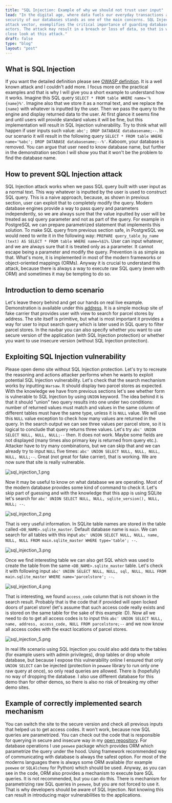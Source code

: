 ```yaml
---
title: "SQL Injection: Example of why we should not trust user input"
lead: "In the digital age, where data fuels our everyday transactions and interactions, the
security of our databases stands as one of the main concerns. SQL Injection, common and vicious
attack vector, exemplifies the critical importance of guarding databases against potential bad
actors. The attack may result in a breach or loss of data, so that is why we should take a
close look at this attack."
draft: false
type: "blog"
layout: "post"
---
```


## What is SQL Injection

If you want the detailed definition please see
[OWASP definition](https://owasp.org/www-community/attacks/SQL_Injection).
It is a well known attack and I couldn't add more. I focus more on the practical examples and
that is why I will give you a short example to understand how it works. Imagine this SQL query
`SELECT * FROM table WHERE name='%{name}%'`. Imagine also that we store it as a normal 
text, and we replace the `{name}` with whatever is inputted by the user. Then we pass 
the query to the engine and display returned data to the user. At first glance it seems fine 
and until users will provide standard values it will be fine, but this implementation will 
result in SQL Injection vulnerability. Try to think what will happen if user inputs such value:
`abc'; DROP DATABASE databasename;--`. In our scenario it will result in the following query
`SELECT * FROM table WHERE name='%abc'; DROP DATABASE databasename;--%'`. Kaboom, your database is
removed. You can argue that user need to know database name, but further in the demonstration
section I will show you that it won't be the problem to find the database name.

## How to prevent SQL Injection attack

SQL Injection attack works when we pass SQL query built with user input as a normal text. This way 
whatever is inputted by the user is used to construct SQL query. This is a naive approach, because,
as shown in previous section, user can exploit that to completely modify the query. Modern database
engines provide a way to pass query and parameters independently, so we are always sure that
the value inputted by user will be treated as sql query parameter and not as part of the query. 
For example in PostgreSQL we can prepare parametrized statement that implements this solution. 
To make SQL query from previous section safe, in PostgreSQL we would need to write it in the 
following way: `PREPARE query_table_by_name (text) AS SELECT * FROM table WHERE name=%$1%`. 
User can input whatever, and we are always sure that it is treated only as a parameter. It 
cannot escape being a parameter and modify the query. Prevention is as simple as that. What's 
more, it is implemented in most of the modern frameworks or object-oriented mappings (ORMs). 
Anyway it is crucial to understand this attack, because there is always a way to execute raw 
SQL query (even with ORM) and sometimes it may be tempting to do so.

## Introduction to demo scenario

Let's leave theory behind and get our hands on real live example. Demonstration is available under
this [address](/demos/sql-injection/). It is a
simple mockup site of fake carrier that provides user with view to search for parcel stores by 
address. The site itself is primitive, but what is most important it provides a way for user to 
input search query which is later used in SQL query to filter parcel stores. In the navbar you 
can also specify whether you want to use secure version of the application (with SQL Injection 
protection) or whether you want to use insecure version (without SQL Injection protection).

## Exploiting SQL Injection vulnerability

Please open demo site without SQL Injection protection. Let's try to recreate the reasoning 
and actions attacker performs when he wants to exploit potential SQL Injection vulnerability. 
Let's check that the search mechanism works by inputting `Warsaw`. It should display two parcel 
stores as expected. With the knowledge we have from previous sections let's see whether form is 
vulnerable to SQL Injection by using `UNION` keyword. The idea behind it is that it should 
"union" two query results into one under two conditions: number of returned values must match 
and values in the same column of different tables must have the same type, unless it is `NULL` 
value. We will use this `NULL` value exception to check how many values are returned in the 
query. In the search output we can see three values per parcel store, so it is logical to 
conclude that query returns three values. Let's try `abc' UNION SELECT NULL, NULL, NULL;--` 
then. It does not work. Maybe some fields are not displayed (many times also primary key is 
returned from query etc.). Attacker have to try many combinations, but we can skip that and we can
already try to input `NULL` five times: `abc' UNION SELECT NULL, NULL, NULL, NULL, NULL;--`. Great
(not great for fake carrier), that is working. We are now  sure that site is really vulnerable.

![sql_injection_1.png](/post/sql_injection/1.png)

Now it may be useful to know on what database we are operating. Most of the modern database 
provides some kind of command to check it. Let's skip part of guessing and with the knowledge 
that this app is using SQLite let's search for `abc' UNION SELECT NULL, NULL, sqlite_version(),
NULL, NULL; --`.

![sql_injection_2.png](/post/sql_injection/2.png)
 
That is very useful information. In SQLite table names are stored in the table called
`<DB_NAME>.sqlite_master`. Default database name is `main`. We can search for all tables with this input
`abc' UNION SELECT NULL, NULL, name, NULL, NULL FROM main.sqlite_master WHERE type='table'; --`.

![sql_injection_3.png](/post/sql_injection/3.png)

Once we find interesting table we can also get SQL which was used to create the table from
the same `<DB_NAME>.sqlite_master` table. Let's check it with following input
`abc' UNION SELECT NULL, NULL, sql, NULL, NULL FROM main.sqlite_master WHERE name='parcelstore'; --`.

![sql_injection_4.png](/post/sql_injection/4.png)

That is interesting, we found `access_code` column that is not shown in the search result.
Probably that is the code that if provided will open locked doors of parcel store! (let's assume 
that such access code really exists and is stored on the same table for the sake of this 
example :D). Now all we need to do to get all access codes is to input this `abc' UNION SELECT
NULL, name, address, access_code, NULL FROM parcelstore;--` and we now know all access 
codes with the exact locations of parcel stores.

![sql_injection_5.png](/post/sql_injection/5.png)

In real life scenario using SQL Injection you could also add data to the tables (for example 
users with admin privileges), drop tables or drop whole database, but because I expose this 
vulnerability online I ensured that only `UNION SELECT` can be injected
(protection in `pewwee` library to run only one raw query at once), so only read queries are allowed.
There is (hopefully) no way of dropping the database. I also use different database for this demo than for other 
demos, so there is also no risk of breaking my other demo sites.

## Example of correctly implemented search mechanism

You can switch the site to the secure version and check all previous inputs that helped us to get
access codes. It won't work, because now SQL queries are parametrized. You can check out the
code that is responsible for querying in secure and insecure way in my
[open repository](https://github.com/dev-michal-skiba/michalskiba-dev/tree/master/modules/sql_injection).
For database operations I use `peewee` package which provides ORM which parametrize the query under the hood. Using
framework recommended way of communicating with database is always the safest option. For most of the moderns
languages there is always some ORM available (for example `peewee` or `SQLAlchemy` for Python) which should be used.
Anyway, as you can see in the code, ORM also provides a mechanism to execute bare SQL queries. It is not recommended,
but you can do this. There is mechanism for parametrizing raw SQL queries in `peewee`, but you are not forced to use it.
That is why developers should be aware of SQL Injection. Not knowing this can result in introducing major
vulnerabilities to the applications.
